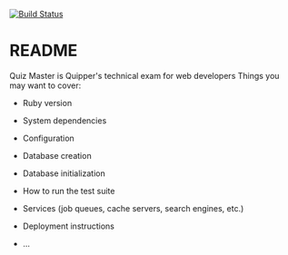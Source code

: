 [![Build Status](https://travis-ci.org/muslih/QuizMaster.png)](https://travis-ci.org/muslih/QuizMaster)

# README

Quiz Master is Quipper's technical exam for web developers
Things you may want to cover:

* Ruby version

* System dependencies

* Configuration

* Database creation

* Database initialization

* How to run the test suite

* Services (job queues, cache servers, search engines, etc.)

* Deployment instructions

* ...

